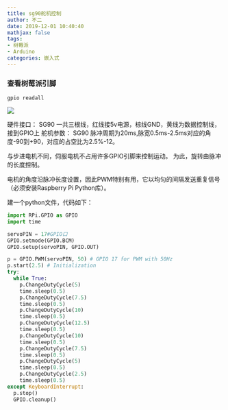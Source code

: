 ```yaml
---
title: sg90舵机控制
author: 不二
date: 2019-12-01 10:40:40
mathjax: false
tags: 
- 树莓派
- Arduino
categories: 嵌入式
---
```


### 查看树莓派引脚

```shell
gpio readall
```

![](https://cdn.jsdelivr.net/gh/weiyouwozuiku/buerlog_img/BlogImage/sg90舵机控制_gpio.png)

硬件接口：
SG90 一共三根线，红线接5v电源，棕线GND，黄线为数据控制线，接到GPIO上
舵机参数：
SG90 脉冲周期为20ms,脉宽0.5ms-2.5ms对应的角度-90到+90，对应的占空比为2.5%-12。

与步进电机不同，伺服电机不占用许多GPIO引脚来控制运动。 为此，旋转由脉冲的长度控制。

电机的角度沿脉冲长度设置，因此PWM特别有用，它以均匀的间隔发送重复信号（必须安装Raspberry Pi Python库）。

建一个python文件，代码如下：

```python
import RPi.GPIO as GPIO
import time

servoPIN = 17#GPIO口
GPIO.setmode(GPIO.BCM)
GPIO.setup(servoPIN, GPIO.OUT)

p = GPIO.PWM(servoPIN, 50) # GPIO 17 for PWM with 50Hz
p.start(2.5) # Initialization
try:
  while True:
    p.ChangeDutyCycle(5)
    time.sleep(0.5)
    p.ChangeDutyCycle(7.5)
    time.sleep(0.5)
    p.ChangeDutyCycle(10)
    time.sleep(0.5)
    p.ChangeDutyCycle(12.5)
    time.sleep(0.5)
    p.ChangeDutyCycle(10)
    time.sleep(0.5)
    p.ChangeDutyCycle(7.5)
    time.sleep(0.5)
    p.ChangeDutyCycle(5)
    time.sleep(0.5)
    p.ChangeDutyCycle(2.5)
    time.sleep(0.5)
except KeyboardInterrupt:
  p.stop()
  GPIO.cleanup()
```

